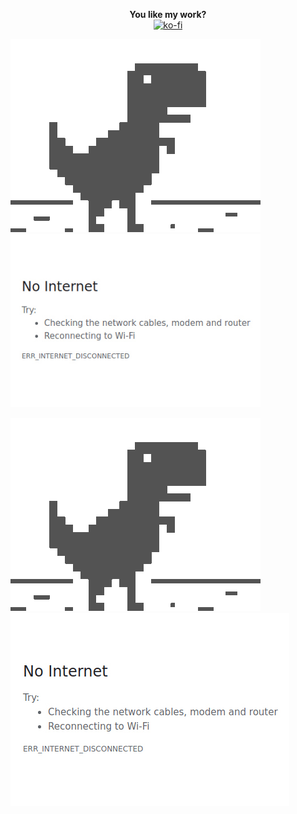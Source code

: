 <p align="center">
  <b>You like my work?</b></br>
  <a href="https://ko-fi.com/R6R11P68Y" target="_blank"><img src="https://www.ko-fi.com/img/githubbutton_sm.svg" alt="ko-fi"></a>
</p>
<p float="left">
  <img src="https://raw.githubusercontent.com/PKlempe/PKlempe/master/dino.gif" width="400" />
  <img src="https://raw.githubusercontent.com/PKlempe/PKlempe/master/no_internet.jpg" width="400" /> 
</p>
<img src="https://raw.githubusercontent.com/PKlempe/PKlempe/master/dino.gif" /> <img src="https://raw.githubusercontent.com/PKlempe/PKlempe/master/no_internet.jpg" /></p>

<!--
**PKlempe/PKlempe** is a ✨ _special_ ✨ repository because its `README.md` (this file) appears on your GitHub profile.

Here are some ideas to get you started:

- 🔭 I’m currently working on ...
- 🌱 I’m currently learning ...
- 👯 I’m looking to collaborate on ...
- 🤔 I’m looking for help with ...
- 💬 Ask me about ...
- 📫 How to reach me: ...
- 😄 Pronouns: ...
- ⚡ Fun fact: ...
-->
